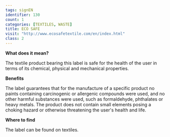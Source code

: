 ```yaml
---
tags: signEN
identifier: 130
count: 1
categories: [TEXTILES, WASTE]
title: ECO SAFE
visit: "http://www.ecosafetextile.com/en/index.html"
class: 2
---
```

**What does it mean?**

The textile product bearing this label is safe for the health of the user in terms of its chemical, physical and mechanical properties.

**Benefits**

The label guarantees that for the manufacture of a specific product no paints containing carcinogenic or allergenic compounds were used, and no other harmful substances were used, such as formaldehyde, phthalates or heavy metals. The product does not contain small elements posing a choking hazard or otherwise threatening the user's health and life.

**Where to find**

The label can be found on textiles.